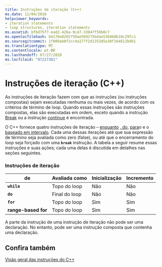 ```yaml
---
title: Instruções de iteração (C++)
ms.date: 11/04/2016
helpviewer_keywords:
- iteration statements
- loop structures, iteration statements
ms.assetid: bf6d75f7-ead2-426a-9c47-33847f59b8c7
ms.openlocfilehash: b4176e8265759ae569275bdae5304b0b10c29fc1
ms.sourcegitcommit: 1f009ab0f2cc4a177f2d1353d5a38f164612bdb1
ms.translationtype: MT
ms.contentlocale: pt-BR
ms.lasthandoff: 07/27/2020
ms.locfileid: "87227381"
---
```

# <a name="iteration-statements-c"></a>Instruções de iteração (C++)

As instruções de iteração fazem com que as instruções (ou instruções compostas) sejam executadas nenhuma ou mais vezes, de acordo com os critérios de término de loop. Quando essas instruções são instruções compostas, elas são executadas em ordem, exceto quando a instrução [Break](../cpp/break-statement-cpp.md) ou a instrução [continue](../cpp/continue-statement-cpp.md) é encontrada.

O C++ fornece quatro instruções de iteração – [enquanto](../cpp/while-statement-cpp.md) [, do,](../cpp/do-while-statement-cpp.md) [para](../cpp/for-statement-cpp.md)o e o [baseado em intervalo](../cpp/range-based-for-statement-cpp.md). Cada uma dessas iterações até que sua expressão de término seja avaliada como zero (false), ou até que o encerramento do loop seja forçado com uma **`break`** instrução. A tabela a seguir resume essas instruções e suas ações; cada uma delas é discutida em detalhes nas seções seguintes.

### <a name="iteration-statements"></a>Instruções de iteração

|de|Avaliada como|Inicialização|Incremento|
|---------------|------------------|--------------------|---------------|
|**`while`**|Topo do loop|Não|Não|
|**`do`**|Final do loop|Não|Não|
|**`for`**|Topo do loop|Sim|Sim|
|**range-based for**|Topo do loop|Sim|Sim|

A parte da instrução de uma instrução de iteração não pode ser uma declaração. No entanto, pode ser uma instrução composta que contenha uma declaração.

## <a name="see-also"></a>Confira também

[Visão geral das instruções do C++](../cpp/overview-of-cpp-statements.md)
